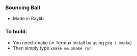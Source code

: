 ### Bouncing Ball

 - Made in Raylib

### To build:
 - You need xmake (in Termux install by using ```pkg i xmake```)
 - Then simply type
    ```xmake && xmake run```

